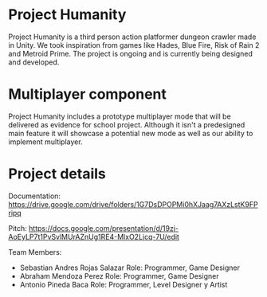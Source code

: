 # Project Humanity
Project Humanity is a third person action platformer dungeon crawler made in Unity. We took inspiration from games like Hades, Blue Fire, Risk of Rain 2 and Metroid Prime.
The project is ongoing and is currently being designed and developed.

# Multiplayer component
Project Humanity includes a prototype multiplayer mode that will be delivered as evidence for school project. Although it isn't a predesigned main feature it will showcase a potential new mode as well as our ability to implement multiplayer.

# Project details

Documentation: https://drive.google.com/drive/folders/1G7DsDPOPMi0hXJaag7AXzLstK9FPripq

Pitch: https://docs.google.com/presentation/d/19zj-AoEyLP7t1PvSvlMUrAZnUg1RE4-MlxO2Ljcq-7U/edit

Team Members: 
- Sebastian Andres Rojas Salazar
Role: Programmer, Game Designer
- Abraham Mendoza Perez
Role: Programmer, Game Designer
- Antonio Pineda Baca
Role: Programmer, Level Designer y Artist



